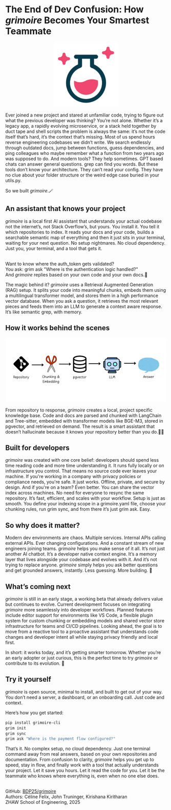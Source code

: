 # The End of Dev Confusion: How *grimoire* Becomes Your Smartest Teammate

<p align="center">
  <img src="images/logo.svg" alt="Grimoire Logo" width="200"/>
</p>

Ever joined a new project and stared at unfamiliar code, trying to figure out what the previous developer was thinking?
You’re not alone. Whether it’s a legacy app, a rapidly evolving microservice, or a stack held together by duct tape and shell scripts the problem is always the same: it’s not the code itself that’s hard, it’s the context that’s missing.
Most of us spend hours reverse engineering codebases we didn’t write. We search endlessly through outdated docs, jump between functions, guess dependencies, and ping colleagues who maybe remember what a function from two years ago was supposed to do.
And modern tools? They help sometimes. GPT based chats can answer general questions. grep can find you words. But these tools don’t know your architecture. They can’t read your config. They have no clue about your folder structure or the weird edge case buried in your utils.py.

So we built *grimoire*.🪄

## An assistant that knows your project

*grimoire* is a local first AI assistant that understands your actual codebase not the internet’s, not Stack Overflow’s, but yours.
You install it. You tell it which repositories to index. It reads your docs and your code, builds a searchable semantic map of everything and then it just sits in your terminal, waiting for your next question. No setup nightmares. No cloud dependency. Just you, your terminal, and a tool that gets it.

<br>Want to know where the auth_token gets validated? <br>
You ask: grim ask "Where is the authentication logic handled?"
<br>And *grimoire* replies based on your own code and your own docs.🎯<br>

The magic behind it? *grimoire* uses a Retrieval Augmented Generation (RAG) setup. It splits your code into meaningful chunks, embeds them using a multilingual transformer model, and stores them in a high performance vector database. When you ask a question, it retrieves the most relevant pieces and feeds them into an LLM to generate a context aware response.
It’s like semantic grep, with memory.

## How it works behind the scenes 

<p align="center"> <img src="images/blog.png" alt="grimoire architecture diagram" width="500"/> </p>

From repository to response, *grimoire* creates a local, project specific knowledge base. Code and docs are parsed and chunked with LangChain and Tree-sitter, embedded with transformer models like BGE-M3, stored in pgvector, and retrieved on demand. The result is a smart assistant that doesn’t hallucinate because it knows your repository better than you do.🧙‍♀️

## Built for developers

*grimoire* was created with one core belief: developers should spend less time reading code and more time understanding it.
It runs fully locally or on infrastructure you control. That means no source code ever leaves your machine. If you're working in a company with privacy policies or compliance needs, you're safe. It just works. Offline, private, and secure by design. And if you're on a team? Even better. You can share the vector index across machines. No need for everyone to resync the same repository. It’s fast, efficient, and scales with your workflow. Setup is just as smooth. You define your indexing scope in a grimoire.yaml file, choose your chunking rules, run grim sync, and from there it’s just grim ask. Easy.

## So why does it matter?

Modern dev environments are chaos. Multiple services. Internal APIs calling external APIs. Ever changing configurations. And a constant stream of new engineers joining teams. *grimoire* helps you make sense of it all. It’s not just another AI chatbot. It’s a developer native context engine. It’s a memory layer that lives alongside your codebase and evolves with it. And it’s not trying to replace anyone. *grimoire* simply helps you ask better questions and get grounded answers, instantly.
Less guessing. More building. 🚀

## What’s coming next

*grimoire* is still in an early stage, a working beta that already delivers value but continues to evolve. Current development focuses on integrating *grimoire* more seamlessly into developer workflows. Planned features include editor support for environments like VS Code, a flexible plugin system for custom chunking or embedding models and shared vector store infrastructure for teams and CI/CD pipelines. Looking ahead, the goal is to move from a reactive tool to a proactive assistant that understands code changes and developer intent all while staying privacy friendly and local first.

In short: it works today, and it’s getting smarter tomorrow. Whether you’re an early adopter or just curious, this is the perfect time to try *grimoire* or contribute to its evolution. 🚀

## Try it yourself 

*grimoire* is open source, minimal to install, and built to get out of your way. You don’t need a server, a dashboard, or an onboarding call. Just code and context.

Here’s how you get started:

```bash
pip install grimoire-cli
grim init
grim sync
grim ask "Where is the payment flow configured?"
```

That’s it. No complex setup, no cloud dependency. Just one terminal command away from real answers, based on your own repositories and documentation. From confusion to clarity, *grimoire* helps you get up to speed, stay in flow, and finally work with a tool that actually understands your project. Let it save you hours. Let it read the code for you. Let it be the teammate who knows where everything is, even when no one else does.

<br>GitHub: [BDP25/grimoire](https://github.com/BDP25/grimoire)<br>
Authors: Céline Felix, John Truninger, Kirishana Kiritharan
<br>ZHAW School of Engineering, 2025<br>
